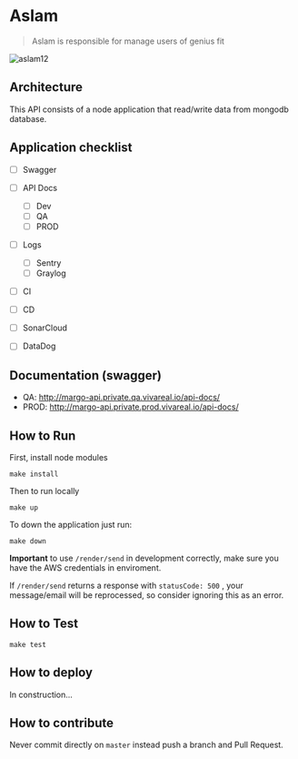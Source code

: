 # Aslam
> Aslam is responsible for manage users of genius fit

![aslam12](https://user-images.githubusercontent.com/15850886/163889740-5bd48053-7fb6-452e-a9a0-ed673de2c61c.jpeg)


## Architecture
This API consists of a node application that read/write data from mongodb database.

## Application checklist
- [ ] Swagger
- [ ] API Docs
    - [ ] Dev
    - [ ] QA
    - [ ] PROD
- [ ] Logs
    - [ ] Sentry
    - [ ] Graylog
- [ ] CI
- [ ] CD
- [ ] SonarCloud
- [ ] DataDog


## Documentation (swagger)
- QA: http://margo-api.private.qa.vivareal.io/api-docs/
- PROD: http://margo-api.private.prod.vivareal.io/api-docs/

## How to Run
First, install node modules
```
make install
```

Then to run locally
```
make up
```

To down the application just run:
```
make down
```

**Important** to use `/render/send` in development correctly, make sure you have the AWS credentials in enviroment.

If `/render/send` returns a response with `statusCode: 500` , your message/email will be reprocessed, so consider ignoring this as an error.

## How to Test
```
make test
```

## How to deploy
In construction...

## How to contribute
Never commit directly on `master` instead push a branch and Pull Request.

